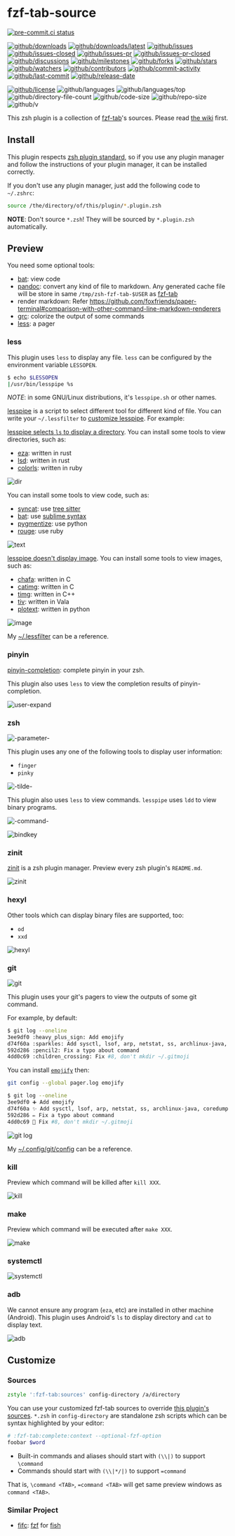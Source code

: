 # fzf-tab-source

[![pre-commit.ci status](https://results.pre-commit.ci/badge/github/Freed-Wu/fzf-tab-source/main.svg)](https://results.pre-commit.ci/latest/github/Freed-Wu/fzf-tab-source/main)

[![github/downloads](https://shields.io/github/downloads/Freed-Wu/fzf-tab-source/total)](https://github.com/Freed-Wu/fzf-tab-source/releases)
[![github/downloads/latest](https://shields.io/github/downloads/Freed-Wu/fzf-tab-source/latest/total)](https://github.com/Freed-Wu/fzf-tab-source/releases/latest)
[![github/issues](https://shields.io/github/issues/Freed-Wu/fzf-tab-source)](https://github.com/Freed-Wu/fzf-tab-source/issues)
[![github/issues-closed](https://shields.io/github/issues-closed/Freed-Wu/fzf-tab-source)](https://github.com/Freed-Wu/fzf-tab-source/issues?q=is%3Aissue+is%3Aclosed)
[![github/issues-pr](https://shields.io/github/issues-pr/Freed-Wu/fzf-tab-source)](https://github.com/Freed-Wu/fzf-tab-source/pulls)
[![github/issues-pr-closed](https://shields.io/github/issues-pr-closed/Freed-Wu/fzf-tab-source)](https://github.com/Freed-Wu/fzf-tab-source/pulls?q=is%3Apr+is%3Aclosed)
[![github/discussions](https://shields.io/github/discussions/Freed-Wu/fzf-tab-source)](https://github.com/Freed-Wu/fzf-tab-source/discussions)
[![github/milestones](https://shields.io/github/milestones/all/Freed-Wu/fzf-tab-source)](https://github.com/Freed-Wu/fzf-tab-source/milestones)
[![github/forks](https://shields.io/github/forks/Freed-Wu/fzf-tab-source)](https://github.com/Freed-Wu/fzf-tab-source/network/members)
[![github/stars](https://shields.io/github/stars/Freed-Wu/fzf-tab-source)](https://github.com/Freed-Wu/fzf-tab-source/stargazers)
[![github/watchers](https://shields.io/github/watchers/Freed-Wu/fzf-tab-source)](https://github.com/Freed-Wu/fzf-tab-source/watchers)
[![github/contributors](https://shields.io/github/contributors/Freed-Wu/fzf-tab-source)](https://github.com/Freed-Wu/fzf-tab-source/graphs/contributors)
[![github/commit-activity](https://shields.io/github/commit-activity/w/Freed-Wu/fzf-tab-source)](https://github.com/Freed-Wu/fzf-tab-source/graphs/commit-activity)
[![github/last-commit](https://shields.io/github/last-commit/Freed-Wu/fzf-tab-source)](https://github.com/Freed-Wu/fzf-tab-source/commits)
[![github/release-date](https://shields.io/github/release-date/Freed-Wu/fzf-tab-source)](https://github.com/Freed-Wu/fzf-tab-source/releases/latest)

[![github/license](https://shields.io/github/license/Freed-Wu/fzf-tab-source)](https://github.com/Freed-Wu/fzf-tab-source/blob/main/LICENSE)
![github/languages](https://shields.io/github/languages/count/Freed-Wu/fzf-tab-source)
![github/languages/top](https://shields.io/github/languages/top/Freed-Wu/fzf-tab-source)
![github/directory-file-count](https://shields.io/github/directory-file-count/Freed-Wu/fzf-tab-source)
![github/code-size](https://shields.io/github/languages/code-size/Freed-Wu/fzf-tab-source)
![github/repo-size](https://shields.io/github/repo-size/Freed-Wu/fzf-tab-source)
![github/v](https://shields.io/github/v/release/Freed-Wu/fzf-tab-source)

This zsh plugin is a collection of
[fzf-tab](https://github.com/Aloxaf/fzf-tab)'s sources. Please read
[the wiki](https://github.com/Aloxaf/fzf-tab/wiki/Preview) first.

## Install

This plugin respects
[zsh plugin standard](https://github.com/zdharma-continuum/Zsh-100-Commits-Club/blob/master/Zsh-Plugin-Standard.adoc),
so if you use any plugin manager and follow the instructions of your plugin
manager, it can be installed correctly.

If you don't use any plugin manager, just add the following code to `~/.zshrc`:

```zsh
source /the/directory/of/this/plugin/*.plugin.zsh
```

**NOTE**: Don't source `*.zsh`! They will be sourced by `*.plugin.zsh` automatically.

## Preview

You need some optional tools:

- [bat](https://github.com/sharkdp/bat): view code
- [pandoc](https://github.com/jgm/pandoc): convert any kind of file to
  markdown. Any generated cache file will be store in same
  `/tmp/zsh-fzf-tab-$USER` as [fzf-tab](https://github.com/Aloxaf/fzf-tab)
- render markdown: Refer
  <https://github.com/foxfriends/paper-terminal#comparison-with-other-command-line-markdown-renderers>
- [grc](https://github.com/garabik/grc): colorize the output of some commands
- [less](https://github.com/vbwagner/less): a pager

### less

This plugin uses `less` to display any file. `less` can be configured by
the environment variable `LESSOPEN`.

```sh
$ echo $LESSOPEN
|/usr/bin/lesspipe %s
```

_NOTE_: in some GNU/Linux distributions, it's `lesspipe.sh` or other names.

[lesspipe](https://github.com/wofr06/lesspipe) is a script to select
different tool for different kind of file.
You can write your `~/.lessfilter` to
[customize lesspipe](https://github.com/wofr06/lesspipe#9-user-defined-filtering).
For example:

[lesspipe selects `ls` to display
a directory](https://github.com/wofr06/lesspipe/pull/107).
You can install some tools to view directories, such as:

- [eza](https://github.com/eza-community/eza): written in rust
- [lsd](https://github.com/lsd-rs/lsd): written in rust
- [colorls](https://github.com/athityakumar/colorls): written in ruby

![dir](https://user-images.githubusercontent.com/32936898/195973421-24f28667-3754-46f2-9dd4-42523285aec2.png)

You can install some tools to view code, such as:

- [syncat](https://github.com/foxfriends/syncat): use
  [tree sitter](https://github.com/tree-sitter/tree-sitter)
- [bat](https://github.com/sharkdp/bat): use
  [sublime syntax](https://www.sublimetext.com/docs/syntax.html)
- [pygmentize](https://github.com/pygments/pygments): use python
- [rouge](https://github.com/rouge-ruby/rouge): use ruby

![text](https://user-images.githubusercontent.com/32936898/195970444-4220411d-5a11-4b60-a19f-a8839d827711.png)

[lesspipe doesn't display image](https://github.com/wofr06/lesspipe/pull/106).
You can install some tools to view images, such as:

- [chafa](https://github.com/hpjansson/chafa): written in C
- [catimg](https://github.com/posva/catimg): written in C
- [timg](https://github.com/hzeller/timg): written in C++
- [tiv](https://github.com/radare/tiv): written in Vala
- [plotext](https://github.com/piccolomo/plotext): written in python

![image](https://user-images.githubusercontent.com/32936898/195970442-1ca8db87-fcb2-469e-8578-163ea73a19ff.png)

My
[~/.lessfilter](https://github.com/Freed-Wu/my-dotfiles/blob/main/.lessfilter)
can be a reference.

### pinyin

[pinyin-completion](https://github.com/petronny/pinyin-completion): complete
pinyin in your zsh.

This plugin also uses `less` to view the completion results of pinyin-completion.

![user-expand](https://user-images.githubusercontent.com/32936898/195970438-1282c11b-c2e4-455e-8a6a-76c7446ecf8b.png)

### zsh

![-parameter-](https://user-images.githubusercontent.com/32936898/195970440-98a83556-e664-42e6-9adb-918b865053f3.png)

This plugin uses any one of the following tools to display user information:

- `finger`
- `pinky`

![-tilde-](https://user-images.githubusercontent.com/32936898/195971353-54ff0bd0-31e7-4bb0-bd88-1107f63a5751.png)

This plugin also uses `less` to view commands. `lesspipe` uses `ldd` to view
binary programs.

![-command-](https://user-images.githubusercontent.com/32936898/195971354-0a9e3228-96d9-4f94-ae58-265ca0709787.png)

![bindkey](https://user-images.githubusercontent.com/32936898/195971356-78d0e417-428c-481a-8c96-345d5d73be14.png)

### zinit

[zinit](https://github.com/zdharma-continuum/zinit) is a zsh plugin manager.
Preview every zsh plugin's `README.md`.

![zinit](https://user-images.githubusercontent.com/32936898/195971845-006f9b46-0685-4c53-aef8-ab50b0038dfe.png)

### hexyl

Other tools which can display binary files are supported, too:

- `od`
- `xxd`

![hexyl](https://user-images.githubusercontent.com/32936898/195972152-d0130d58-afd4-431c-8e9a-d1777e885257.png)

### git

![git](https://user-images.githubusercontent.com/32936898/195972427-1abb643e-7a3e-4571-b9c3-e4dd911cf4e5.png)

This plugin uses your git's pagers to view the outputs of some git command.

For example, by default:

```sh
$ git log --oneline
3ee9df0 :heavy_plus_sign: Add emojify
d74f60a :sparkles: Add sysctl, lsof, arp, netstat, ss, archlinux-java, coredumpctl
592d286 :pencil2: Fix a typo about command
4dd0c69 :children_crossing: Fix #8, don't mkdir ~/.gitmoji
```

You can install [`emojify`](https://github.com/mrowa44/emojify) then:

```sh
git config --global pager.log emojify
```

```sh
$ git log --oneline
3ee9df0 ➕ Add emojify
d74f60a ✨ Add sysctl, lsof, arp, netstat, ss, archlinux-java, coredumpctl
592d286 ✏️ Fix a typo about command
4dd0c69 🚸 Fix #8, don't mkdir ~/.gitmoji
```

![git log](https://github.com/Freed-Wu/fzf-tab-source/assets/32936898/5f73c9ce-6025-463d-a2f2-2239baee7179)

My
[~/.config/git/config](https://github.com/Freed-Wu/my-dotfiles/blob/main/.config/git/config)
can be a reference.

### kill

Preview which command will be killed after `kill XXX`.

![kill](https://user-images.githubusercontent.com/32936898/195972969-437326bb-4514-4c46-8a55-fe16808a0368.png)

### make

Preview which command will be executed after `make XXX`.

![make](https://user-images.githubusercontent.com/32936898/195984087-c802d78f-00ae-4139-904c-74fb668cb844.png)

### systemctl

![systemctl](https://user-images.githubusercontent.com/32936898/195973059-ab426a65-2e04-4e5a-8474-d201a6644adb.png)

### adb

We cannot ensure any program (`eza`, etc) are installed in other machine
(Android). This plugin uses Android's `ls` to display directory and `cat` to
display text.

![adb](https://user-images.githubusercontent.com/32936898/203727602-e33b617d-a218-435e-8f8a-585e7679857f.jpg)

## Customize

### Sources

```zsh
zstyle ':fzf-tab:sources' config-directory /a/directory
```

You can use your customized fzf-tab sources to override
[this plugin's sources](sources).
`*.zsh` in `config-directory` are standalone zsh scripts which can be syntax
highlighted by your editor:

```zsh
# :fzf-tab:complete:context --optional-fzf-option
foobar $word
```

- Built-in commands and aliases should start with `(\\|)` to support `\command`
- Commands should start with `(\\|*/|)` to support `=command`

That is, `\command <TAB>`, `=command <TAB>` will get same preview windows as
`command <TAB>`.

### Similar Project

- [fifc](https://github.com/gazorby/fifc):
  [fzf](https://github.com/junegunn/fzf) for
  [fish](https://github.com/fish-shell/fish-shell)
